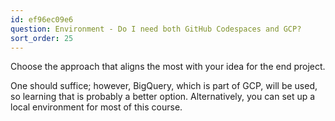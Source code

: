 ```yaml
---
id: ef96ec09e6
question: Environment - Do I need both GitHub Codespaces and GCP?
sort_order: 25
---
```


Choose the approach that aligns the most with your idea for the end project.

One should suffice; however, BigQuery, which is part of GCP, will be used, so learning that is probably a better option. Alternatively, you can set up a local environment for most of this course.